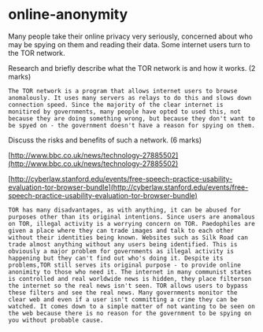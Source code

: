 online-anonymity
================

Many people take their online privacy very seriously, concerned about who may be spying on them and reading their data. Some internet users turn to the TOR network.

Research and briefly describe what the TOR network is and how it works. (2 marks)

```
The TOR network is a program that allows internet users to browse anomalously. It uses many servers as relays to do this and slows down connection speed. Since the majority of the clear internet is monitired by governments, many people have opted to used this, not because they are doing something wrong, but because they don't want to be spyed on - the government doesn't have a reason for spying on them. 
```

Discuss the risks and benefits of such a network. (6 marks)

[http://www.bbc.co.uk/news/technology-27885502](http://www.bbc.co.uk/news/technology-27885502)

[http://cyberlaw.stanford.edu/events/free-speech-practice-usability-evaluation-tor-browser-bundle](http://cyberlaw.stanford.edu/events/free-speech-practice-usability-evaluation-tor-browser-bundle)


```
TOR has many disadvantages, as with anything, it can be abused for purposes other than its original intentions. Since users are anomalous on TOR, illegal activity is a worrying concern on TOR. Paedophiles are given a place where they can trade images and talk to each other without their identities being known. Websites such as Silk Road can trade almost anything without any users being identified. This is obviously a major problem for governments as illegal activity is happening but they can't find out who's doing it. Despite its problems,TOR still serves its original purpose - to provide online anonimity to those who need it. The internet in many communist states is controlled and real worldwide news is hidden, they place filterson the internet so the real news isn't seen. TOR allows users to bypass these filters and see the real news. Many governments monitor the clear web and even if a user isn't committing a crime they can be watched. It comes down to a simple matter of not wanting to be seen on the web because there is no reason for the government to be spying on you without probable cause.
```
